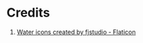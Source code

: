 # Credits

1. <a href="https://www.flaticon.com/free-icons/water" title="water icons">Water icons created by fjstudio - Flaticon</a>
